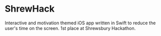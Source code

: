 # ShrewHack
Interactive and motivation themed iOS app written in Swift to reduce the user's time on the screen. 1st place at Shrewsbury Hackathon.
